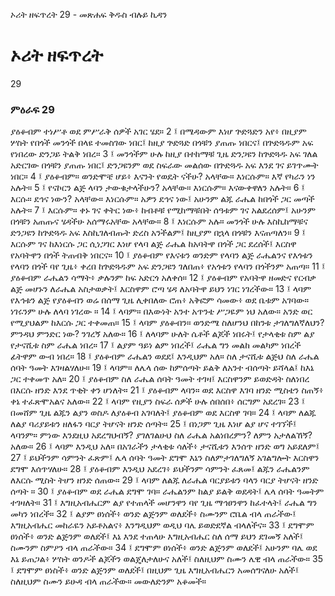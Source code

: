 ﻿
 ኦሪት ዘፍጥረት 29 - መጽሐፍ ቅዱስ ብሉይ ኪዳን
# ኦሪት ዘፍጥረት
29
### ምዕራፍ 29
ያዕቆብም ተነሥቶ ወደ ምሥራቅ ሰዎች አገር ሄደ።
2 ፤ በሜዳውም እነሆ ጕድጓድን አየ፥ በዚያም ሦስት የበጎች መንጎች በላዩ ተመስገው ነበር፤ ከዚያ ጕድጓድ በጎቹን ያጠጡ ነበርና፤ በጕድጓዱም አፍ የነበረው ድንጋይ ትልቅ ነበረ።
3 ፤ መንጎችም ሁሉ ከዚያ በተከማቹ ጊዜ ድንጋዩን ከጕድጓዱ አፍ ገለል አድርገው በጎቹን ያጠጡ ነበር፤ ድንጋዩንም ወደ ስፍራው መልሰው በጕድጓዱ አፍ እንደ ገና ይገጥሙት ነበር።
4 ፤ ያዕቆብም። ወንድሞቼ ሆይ፥ እናንት የወዴት ናችሁ? አላቸው። እነርሱም። እኛ የካራን ነን አሉት።
5 ፤ የናኮርን ልጅ ላባን ታውቁታላችሁን? አላቸው። እነርሱም። እናውቀዋለን አሉት።
6 ፤ እርሱ። ደኅና ነውን? አላቸው። እነርሱም። አዎን ደኅና ነው፤ አሁንም ልጁ ራሔል ከበጎች ጋር መጣች አሉት።
7 ፤ እርሱም። ቀኑ ገና ቀትር ነው፥ ከብቶቹ የሚከማቹበት ሰዓቱም ገና አልደረሰም፤ አሁንም በጎቹን አጠጡና ሄዳችሁ አሰማሩአቸው አላቸው።
8 ፤ እነርሱም አሉ። መንጎች ሁሉ እስኪከማቹና ድንጋዩን ከጕድጓዱ አፍ እስኪገለብጡት ድረስ አንችልም፤ ከዚያም በኋላ በጎቹን እናጠጣለን።
9 ፤ እርሱም ገና ከእነርሱ ጋር ሲነጋገር እነሆ የላባ ልጅ ራሔል ከአባትዋ በጎች ጋር ደረሰች፤ እርስዋ የአባትዋን በጎች ትጠብቅ ነበርና።
10 ፤ ያዕቆብም የእናቱን ወንድም የላባን ልጅ ራሔልንና የእጎቱን የላባን በጎች ባየ ጊዜ፥ ቀረበ ከጕድጓዱም አፍ ድንጋዩን ገለበጠ፥ የአጎቱን የላባን በጎችንም አጠጣ።
11 ፤ ያዕቆብም ራሔልን ሳማት፥ ቃሉንም ከፍ አድርጎ አለቀሰ።
12 ፤ ያዕቆብም የአባትዋ ዘመድና የርብቃ ልጅ መሆኑን ለራሔል አስታወቃት፤ እርስዋም ሮጣ ሄዳ ለአባትዋ ይህን ነገር ነገረችው።
13 ፤ ላባም የእኅቱን ልጅ የያዕቆብን ወሬ በሰማ ጊዜ ሊቀበለው ሮጠ፥ አቅፎም ሳመው፥ ወደ ቤቱም አገባው። ነገሩንም ሁሉ ለላባ ነገረው ።
14 ፤ ላባም። በእውነት አንተ አጥንቴ ሥጋዬም ነህ አለው። አንድ ወር የሚያህልም ከእርሱ ጋር ተቀመጠ።
15 ፤ ላባም ያዕቆብን። ወንድሜ ስለሆንህ በከንቱ ታገለግለኛለህን? ምንዳህ ምንድር ነው? ንገረኝ አለው።
16 ፤ ለላባም ሁለት ሴቶች ልጆች ነበሩት፤ የታላቂቱ ስም ልያ የታናሺቱ ስም ራሔል ነበረ።
17 ፤ ልያም ዓይነ ልም ነበረች፤ ራሔል ግን መልከ መልካም ነበረች ፊትዋም ውብ ነበረ።
18 ፤ ያዕቆብም ራሔልን ወደደ፤ እንዲህም አለ። ስለ ታናሺቱ ልጅህ ስለ ራሔል ሰባት ዓመት እገዛልሃለሁ።
19 ፤ ላባም። ለሌላ ሰው ከምሰጣት ይልቅ ለአንተ ብሰጣት ይሻላል፤ ከእኔ ጋር ተቀመጥ አለ።
20 ፤ ያዕቆብም ስለ ራሔል ሰባት ዓመት ተገዛ፤ እርስዋንም ይወድዳት ስለነበረ በእርሱ ዘንድ እንደ ጥቂት ቀን ሆነለት።
21 ፤ ያዕቆብም ላባን። ወደ እርስዋ እገባ ዘንድ ሚስቴን ስጠኝ፥ ቀኔ ተፈጽሞአልና አለው።
22 ፤ ላባም የዚያን ስፍራ ሰዎች ሁሉ ሰበሰበ፥ ሰርግም አደረገ።
23 ፤ በመሸም ጊዜ ልጁን ልያን ወስዶ ለያዕቆብ አገባለት፤ ያዕቆብም ወደ እርስዋ ገባ።
24 ፤ ላባም ለልጁ ለልያ ባሪያይቱን ዘለፋን ባርያ ትሆናት ዘንድ ሰጣት።
25 ፤ በነጋም ጊዜ እነሆ ልያ ሆና ተገኘች፤ ላባንም። ምነው እንደዚህ አደረግህብኝ? ያገለገልሁህ ስለ ራሔል አልነበረምን? ለምን አታለልኸኝ? አለው።
26 ፤ ላባም እንዲህ አለ። በአገራችን ታላቂቱ ሳለች፥ ታናሺቱን እንሰጥ ዘንድ ወግ አይደለም፤
27 ፤ ይህችንም ሳምንት ፈጽም፤ ሌላ ሰባት ዓመት ደግሞ እኔን ስለምታገለግለኝ አገልግሎት እርስዋን ደግሞ እሰጥሃለሁ።
28 ፤ ያዕቆብም እንዲህ አደረገ፥ ይህችንም ሳምንት ፈጸመ፤ ልጁን ራሔልንም ለእርሱ ሚስት ትሆን ዘንድ ሰጠው።
29 ፤ ላባም ለልጁ ለራሔል ባርያይቱን ባላን ባርያ ትሆናት ዘንድ ሰጣት ።
30 ፤ ያዕቆብም ወደ ራሔል ደግሞ ገባ። ራሔልንም ከልያ ይልቅ ወደዳት፤ ሌላ ሰባት ዓመትም ተገዛለት።
31 ፤ እግዚአብሔርም ልያ የተጠላች መሆንዋን ባየ ጊዜ ማኅፀንዋን ከፈተላት፤ ራሔል ግን መካን ነበረች።
32 ፤ ልያም ፀነሰች፥ ወንድ ልጅንም ወለደች፥ ስሙንም ሮቤል ብላ ጠራችው፤ እግዚአብሔር መከራዬን አይቶአልና፥ እንግዲህም ወዲህ ባሌ ይወድደኛል ብላለችና።
33 ፤ ደግሞም ፀነሰች፥ ወንድ ልጅንም ወለደች፤ እኔ እንደ ተጠላሁ እግዚአብሔር ስለ ሰማ ይህን ደገመኝ አለች፤ ስሙንም ስምዖን ብላ ጠራችው።
34 ፤ ደግሞም ፀነሰች፥ ወንድ ልጅንም ወለደች፤ አሁንም ባሌ ወደ እኔ ይጠጋል፥ ሦስት ወንዶች ልጆችን ወልጄለታለሁና አለች፤ ስለዚህም ስሙን ሌዊ ብላ ጠራችው።
35 ፤ ደግሞም ፀነስች፥ ወንድ ልጅንም ወለደች፤ በዚህም ጊዜ እግዚአብሔርን አመሰግናለሁ አለች፤ ስለዚህም ስሙን ይሁዳ ብላ ጠራችው። መውለድንም አቆመች።
